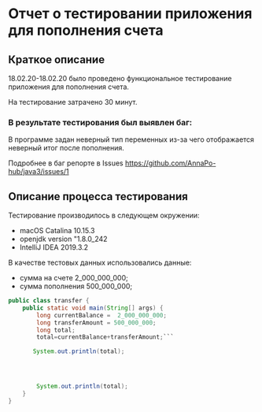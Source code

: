 # Отчет о тестировании приложения для пополнения счета 
## Краткое описание 
 18.02.20-18.02.20 было проведено функциональное тестирование приложения для пополнения счета. 

На тестирование затрачено 30 минут. 

### В результате тестирования был выявлен баг: 
В программе задан неверный тип переменных из-за чего отображается неверный итог после пополнения. 


Подробнее в баг репорте в Issues 
https://github.com/AnnaPo-hub/java3/issues/1


## Описание процесса тестирования 
Тестирование производилось в следующем окружении:
 - macOS Catalina 10.15.3
 - openjdk version "1.8.0_242
 - IntelliJ IDEA 2019.3.2
 
В качестве тестовых данных использовались данные: 
 - сумма на счете 2_000_000_000;  
 - сумма пополнения 500_000_000; 

```java
public class transfer {
    public static void main(String[] args) {
        long currentBalance =  2_000_000_000;
        long transferAmount = 500_000_000;
        long total;
        total=currentBalance+transferAmount;```

       System.out.println(total);




        System.out.println(total);
    }
}
  ```     

 






